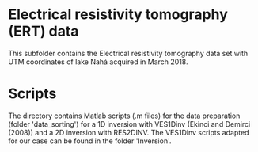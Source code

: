 # Electrical resistivity tomography (ERT) data
This subfolder contains the Electrical resistivity tomography data set with UTM coordinates of lake Nahá acquired in March 2018. 

# Scripts
The directory contains Matlab scripts (.m files) for the data preparation (folder 'data_sorting') for a 1D inversion with VES1Dinv (Ekinci and Demirci (2008)) and a 2D inversion with RES2DINV. 
The VES1Dinv scripts adapted for our case can be found in the folder 'Inversion'.
